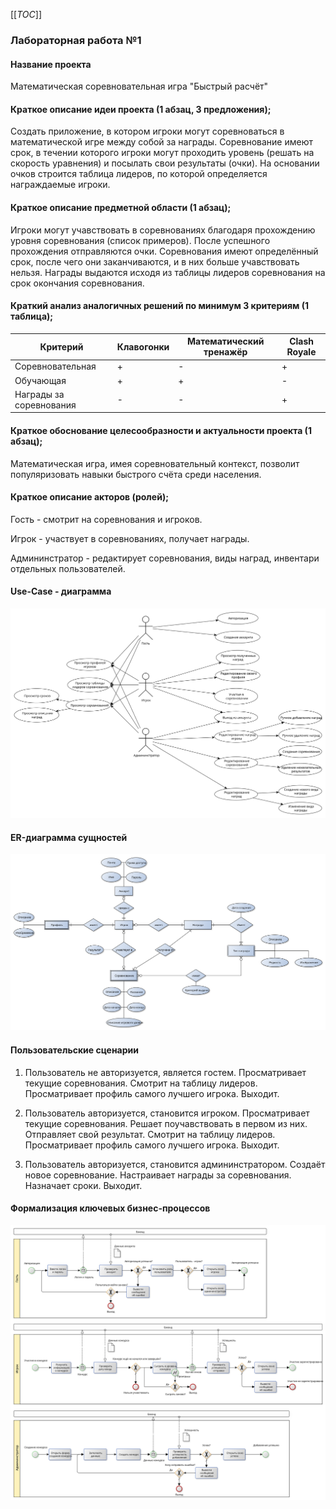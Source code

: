 [[_TOC_]]

### Лабораторная работа №1
#### Название проекта
Математическая соревновательная игра "Быстрый расчёт" 

#### Краткое описание идеи проекта (1 абзац, 3 предложения);
Создать приложение, в котором игроки могут соревноваться в математической игре между собой за награды. Соревнование имеют срок, в течении которого игроки могут проходить уровень (решать на скорость уравнения) и посылать свои результаты (очки). На основании очков строится таблица лидеров, по которой определяется награждаемые игроки. 

#### Краткое описание предметной области (1 абзац);
Игроки могут учавствовать в соревнованиях благодаря прохождению уровня соревнования (список примеров). После успешного прохождения отправляются очки.
Соревнования имеют определённый срок, после чего они заканчиваются, и в них больше учавствовать нельзя.
Награды выдаются исходя из таблицы лидеров соревнования на срок окончания соревнования. 

#### Краткий анализ аналогичных решений по минимум 3 критериям (1 таблица);
|Критерий| Клавогонки | Математический тренажёр| Clash Royale|
|-|-|-|-|
| Соревновательная | + | - | + |
| Обучающая | + | + | - |
| Награды за соревнования | - | - | + |  


#### Краткое обоснование целесообразности и актуальности проекта (1 абзац);
Математическая игра, имея соревновательный контекст, позволит популяризовать навыки быстрого счёта среди населения.

#### Краткое описание акторов (ролей);
Гость - смотрит на соревнования и игроков.

Игрок - участвует в соревнованиях, получает награды.

Админинстратор - редактирует соревнования, виды наград, инвентари отдельных пользователей.

#### Use-Case - диаграмма 

![Use-case диаграмма](./img/usecase.svg)

#### ER-диаграмма сущностей

![ER-диаграмма](./img/erd.svg)

#### Пользовательские сценарии 
1. Пользователь не авторизуется, является гостем. Просматривает текущие соревнования. Смотрит на таблицу лидеров. Просматривает профиль самого лучшего игрока. Выходит.

2. Пользователь авторизуется, становится игроком. Просматривает текущие соревнования. Решает поучавствовать в первом из них. Отправляет свой результат. Смотрит на таблицу лидеров. Просматривает профиль самого лучшего игрока. Выходит.

3. Пользователь авторизуется, становится админинстратором. Создаёт новое соревнование. Настраивает награды за соревнования. Назначает сроки. Выходит.

#### Формализация ключевых бизнес-процессов 

![BPMN-диаграмма](./img/bpmn.svg)